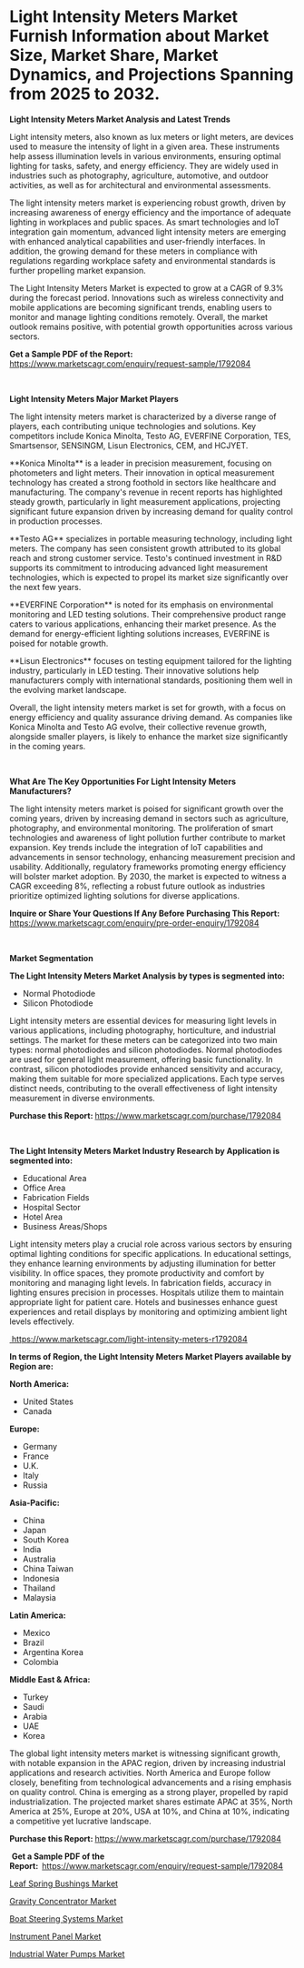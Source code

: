 <p><h1>Light Intensity Meters Market Furnish Information about Market Size, Market Share, Market Dynamics, and Projections Spanning from 2025 to 2032.</h1></p><p><strong>Light Intensity Meters Market Analysis and Latest Trends</strong></p>
<p><p>Light intensity meters, also known as lux meters or light meters, are devices used to measure the intensity of light in a given area. These instruments help assess illumination levels in various environments, ensuring optimal lighting for tasks, safety, and energy efficiency. They are widely used in industries such as photography, agriculture, automotive, and outdoor activities, as well as for architectural and environmental assessments.</p><p>The light intensity meters market is experiencing robust growth, driven by increasing awareness of energy efficiency and the importance of adequate lighting in workplaces and public spaces. As smart technologies and IoT integration gain momentum, advanced light intensity meters are emerging with enhanced analytical capabilities and user-friendly interfaces. In addition, the growing demand for these meters in compliance with regulations regarding workplace safety and environmental standards is further propelling market expansion.</p><p>The Light Intensity Meters Market is expected to grow at a CAGR of 9.3% during the forecast period. Innovations such as wireless connectivity and mobile applications are becoming significant trends, enabling users to monitor and manage lighting conditions remotely. Overall, the market outlook remains positive, with potential growth opportunities across various sectors.</p></p>
<p><strong>Get a Sample PDF of the Report:&nbsp;</strong> <a href="https://www.marketscagr.com/enquiry/request-sample/1792084?utm_campaign=2004&utm_medium=2&utm_source=Github&utm_content=ia&utm_term=10042025&utm_id=light-intensity-meters">https://www.marketscagr.com/enquiry/request-sample/1792084</a></p>
<p>&nbsp;</p>
<p><strong>Light Intensity Meters Major Market Players</strong></p>
<p><p>The light intensity meters market is characterized by a diverse range of players, each contributing unique technologies and solutions. Key competitors include Konica Minolta, Testo AG, EVERFINE Corporation, TES, Smartsensor, SENSINGM, Lisun Electronics, CEM, and HCJYET.</p><p>**Konica Minolta** is a leader in precision measurement, focusing on photometers and light meters. Their innovation in optical measurement technology has created a strong foothold in sectors like healthcare and manufacturing. The company's revenue in recent reports has highlighted steady growth, particularly in light measurement applications, projecting significant future expansion driven by increasing demand for quality control in production processes.</p><p>**Testo AG** specializes in portable measuring technology, including light meters. The company has seen consistent growth attributed to its global reach and strong customer service. Testo's continued investment in R&D supports its commitment to introducing advanced light measurement technologies, which is expected to propel its market size significantly over the next few years.</p><p>**EVERFINE Corporation** is noted for its emphasis on environmental monitoring and LED testing solutions. Their comprehensive product range caters to various applications, enhancing their market presence. As the demand for energy-efficient lighting solutions increases, EVERFINE is poised for notable growth.</p><p>**Lisun Electronics** focuses on testing equipment tailored for the lighting industry, particularly in LED testing. Their innovative solutions help manufacturers comply with international standards, positioning them well in the evolving market landscape.</p><p>Overall, the light intensity meters market is set for growth, with a focus on energy efficiency and quality assurance driving demand. As companies like Konica Minolta and Testo AG evolve, their collective revenue growth, alongside smaller players, is likely to enhance the market size significantly in the coming years.</p></p>
<p>&nbsp;</p>
<p><strong>What Are The Key Opportunities For Light Intensity Meters Manufacturers?</strong></p>
<p><p>The light intensity meters market is poised for significant growth over the coming years, driven by increasing demand in sectors such as agriculture, photography, and environmental monitoring. The proliferation of smart technologies and awareness of light pollution further contribute to market expansion. Key trends include the integration of IoT capabilities and advancements in sensor technology, enhancing measurement precision and usability. Additionally, regulatory frameworks promoting energy efficiency will bolster market adoption. By 2030, the market is expected to witness a CAGR exceeding 8%, reflecting a robust future outlook as industries prioritize optimized lighting solutions for diverse applications.</p></p>
<p><strong>Inquire or Share Your Questions If Any Before Purchasing This Report:</strong> <a href="https://www.marketscagr.com/enquiry/pre-order-enquiry/1792084?utm_campaign=2004&utm_medium=2&utm_source=Github&utm_content=ia&utm_term=10042025&utm_id=light-intensity-meters">https://www.marketscagr.com/enquiry/pre-order-enquiry/1792084</a></p>
<p>&nbsp;</p>
<p><strong>Market Segmentation</strong></p>
<p><strong>The Light Intensity Meters Market Analysis by types is segmented into:</strong></p>
<p><ul><li>Normal Photodiode</li><li>Silicon Photodiode</li></ul></p>
<p><p>Light intensity meters are essential devices for measuring light levels in various applications, including photography, horticulture, and industrial settings. The market for these meters can be categorized into two main types: normal photodiodes and silicon photodiodes. Normal photodiodes are used for general light measurement, offering basic functionality. In contrast, silicon photodiodes provide enhanced sensitivity and accuracy, making them suitable for more specialized applications. Each type serves distinct needs, contributing to the overall effectiveness of light intensity measurement in diverse environments.</p></p>
<p><strong>Purchase this Report:&nbsp;</strong><a href="https://www.marketscagr.com/purchase/1792084?utm_campaign=2004&utm_medium=2&utm_source=Github&utm_content=ia&utm_term=10042025&utm_id=light-intensity-meters">https://www.marketscagr.com/purchase/1792084</a></p>
<p>&nbsp;</p>
<p><strong>The Light Intensity Meters Market Industry Research by Application is segmented into:</strong></p>
<p><ul><li>Educational Area</li><li>Office Area</li><li>Fabrication Fields</li><li>Hospital Sector</li><li>Hotel Area</li><li>Business Areas/Shops</li></ul></p>
<p><p>Light intensity meters play a crucial role across various sectors by ensuring optimal lighting conditions for specific applications. In educational settings, they enhance learning environments by adjusting illumination for better visibility. In office spaces, they promote productivity and comfort by monitoring and managing light levels. In fabrication fields, accuracy in lighting ensures precision in processes. Hospitals utilize them to maintain appropriate light for patient care. Hotels and businesses enhance guest experiences and retail displays by monitoring and optimizing ambient light levels effectively.</p></p>
<p><a href="https://www.marketscagr.com/light-intensity-meters-r1792084?utm_campaign=2004&utm_medium=2&utm_source=Github&utm_content=ia&utm_term=10042025&utm_id=light-intensity-meters">&nbsp;https://www.marketscagr.com/light-intensity-meters-r1792084</a></p>
<p><strong>In terms of Region, the Light Intensity Meters Market Players available by Region are:</strong></p>
<p>
    <p> <strong> North America: </strong>
        <ul>
            <li>United States</li>
            <li>Canada</li>
        </ul>
        </p> 
    <p> <strong> Europe: </strong>
        <ul>
            <li>Germany</li>
            <li>France</li>
            <li>U.K.</li>
            <li>Italy</li>
            <li>Russia</li>
        </ul>
        </p> 
    <p> <strong> Asia-Pacific: </strong>
        <ul>
            <li>China</li>
            <li>Japan</li>
            <li>South Korea</li>
            <li>India</li>
            <li>Australia</li>
            <li>China Taiwan</li>
            <li>Indonesia</li>
            <li>Thailand</li>
            <li>Malaysia</li>
        </ul>
        </p> 
    <p> <strong> Latin America: </strong>
        <ul>
            <li>Mexico</li>
            <li>Brazil</li>
            <li>Argentina Korea</li>
            <li>Colombia</li>
        </ul>
        </p> 
    <p> <strong> Middle East & Africa: </strong>
        <ul>
            <li>Turkey</li>
            <li>Saudi</li>
            <li>Arabia</li>
            <li>UAE</li>
            <li>Korea</li>
        </ul>
    </p>
    </p>
<p><p>The global light intensity meters market is witnessing significant growth, with notable expansion in the APAC region, driven by increasing industrial applications and research activities. North America and Europe follow closely, benefiting from technological advancements and a rising emphasis on quality control. China is emerging as a strong player, propelled by rapid industrialization. The projected market shares estimate APAC at 35%, North America at 25%, Europe at 20%, USA at 10%, and China at 10%, indicating a competitive yet lucrative landscape.</p></p>
<p><strong>Purchase this Report: </strong><a href="https://www.marketscagr.com/purchase/1792084?utm_campaign=2004&utm_medium=2&utm_source=Github&utm_content=ia&utm_term=10042025&utm_id=light-intensity-meters">https://www.marketscagr.com/purchase/1792084</a></p>
<p>&nbsp;<strong>Get a Sample PDF of the Report:&nbsp;&nbsp;</strong><a href="https://www.marketscagr.com/enquiry/request-sample/1792084?utm_campaign=2004&utm_medium=2&utm_source=Github&utm_content=ia&utm_term=10042025&utm_id=light-intensity-meters">https://www.marketscagr.com/enquiry/request-sample/1792084</a></p>
<p><strong></strong></p>
<p><p><a href="https://github.com/keehnkaesssi/Market-Research-Report-List-1/blob/main/leaf-spring-bushings-market.md?utm_campaign=2004&utm_medium=2&utm_source=Github&utm_content=ia&utm_term=10042025&utm_id=light-intensity-meters">Leaf Spring Bushings Market</a></p><p><a href="https://github.com/negrocybul4w/Market-Research-Report-List-1/blob/main/gravity-concentrator-market.md?utm_campaign=2004&utm_medium=2&utm_source=Github&utm_content=ia&utm_term=10042025&utm_id=light-intensity-meters">Gravity Concentrator Market</a></p><p><a href="https://github.com/djoeamakeh/Market-Research-Report-List-1/blob/main/boat-steering-systems-market.md?utm_campaign=2004&utm_medium=2&utm_source=Github&utm_content=ia&utm_term=10042025&utm_id=light-intensity-meters">Boat Steering Systems Market</a></p><p><a href="https://github.com/landtmman/Market-Research-Report-List-1/blob/main/instrument-panel-market.md?utm_campaign=2004&utm_medium=2&utm_source=Github&utm_content=ia&utm_term=10042025&utm_id=light-intensity-meters">Instrument Panel Market</a></p><p><a href="https://github.com/tigoryemm/Market-Research-Report-List-1/blob/main/industrial-water-pumps-market.md?utm_campaign=2004&utm_medium=2&utm_source=Github&utm_content=ia&utm_term=10042025&utm_id=light-intensity-meters">Industrial Water Pumps Market</a></p></p>